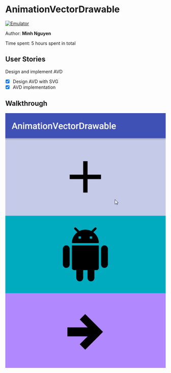 # AnimationVectorDrawable

[![Emulator](https://img.shields.io/badge/Emulator-Preview-brightgreen.svg)](https://appetize.io/embed/6tkm7mmdb66kprnw9mxmak3nzw?device=nexus5&scale=75&orientation=portrait&osVersion=7.0)

Author: **Minh Nguyen**

Time spent: 5 hours spent in total

## User Stories
Design and implement AVD 
* [x] Design AVD with SVG
* [x] AVD implementation

## Walkthrough
  ![screenshot](avd.gif)
